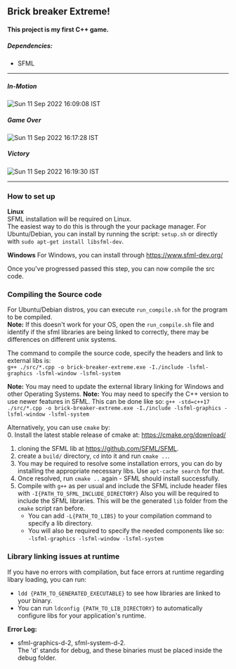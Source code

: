 ## Brick breaker Extreme!  
#### This project is my first **C++** game. 

##### Dependencies: 
- SFML

---

##### In-Motion
![Sun 11 Sep 2022 16:09:08 IST](https://user-images.githubusercontent.com/21260839/189535571-3ee54d46-833f-4303-bce8-5eae787aafe5.png)

##### Game Over
![Sun 11 Sep 2022 16:17:28 IST](https://user-images.githubusercontent.com/21260839/189535574-4d078b9a-7dfa-4f2a-a65e-936f27fdb8c2.png)

##### Victory
![Sun 11 Sep 2022 16:19:30 IST](https://user-images.githubusercontent.com/21260839/189535575-c374cb66-36d8-4d9d-a822-65a1318e09ef.png)


--- 

### How to set up
**Linux**  
SFML installation will be required on Linux.   
The easiest way to do this is through the your package manager. For Ubuntu/Debian, you can install by running the script: `setup.sh` or directly with `sudo apt-get install libsfml-dev`.

**Windows**
For Windows, you can install through https://www.sfml-dev.org/  

Once you've progressed passed this step, you can now compile the src code.  

### Compiling the Source code
For Ubuntu/Debian distros, you can execute `run_compile.sh` for the program to be compiled.  
**Note:** If this doesn't work for your OS, open the `run_compile.sh` file and identify if the sfml libraries are being linked to correctly,
there may be differences on different unix systems.

The command to compile the source code, specify the headers and link to external libs is:  
`g++ ./src/*.cpp -o brick-breaker-extreme.exe -I./include -lsfml-graphics -lsfml-window -lsfml-system`

**Note:** You may need to update the external library linking for Windows and other Operating Systems.
**Note:** You may need to specify the C++ version to use newer features in SFML. This can be done like so:
`g++ -std=c++17 ./src/*.cpp -o brick-breaker-extreme.exe -I./include -lsfml-graphics -lsfml-window -lsfml-system`

Alternatively, you can use `cmake` by:  
0. Install the latest stable release of cmake at: https://cmake.org/download/
1. cloning the SFML lib at https://github.com/SFML/SFML.  
2. create a `build/` directory, `cd` into it and run `cmake ..`.
3. You may be required to resolve some installation errors, you can do by installing
   the appropriate necessary libs. Use `apt-cache search` for that.
4. Once resolved, run `cmake ..` again - SFML should install successfully.
5. Compile with `g++` as per usual and include the SFML include header files with `-I{PATH_TO_SFML_INCLUDE_DIRECTORY}`
   Also you will be required to include the SFML libraries. This will be the generated `lib` folder from the `cmake` script ran before.  
   - You can add `-L{PATH_TO_LIBS}` to your compilation command to specify a lib directory.  
   - You will also be required to specify the needed components like so:   
   `-lsfml-graphics -lsfml-window -lsfml-system`

### Library linking issues at runtime
If you have no errors with compilation, but face errors at runtime regarding libary loading, you can run:  
- `ldd {PATH_TO_GENERATED_EXECUTABLE}` to see how libraries are linked to your binary.
- You can run `ldconfig {PATH_TO_LIB_DIRECTORY}` to automatically configure libs for your application's runtime.


**Error Log:**
- sfml-graphics-d-2, sfml-system-d-2.  
  The 'd' stands for debug, and 
  these binaries must be placed inside the debug folder. 
